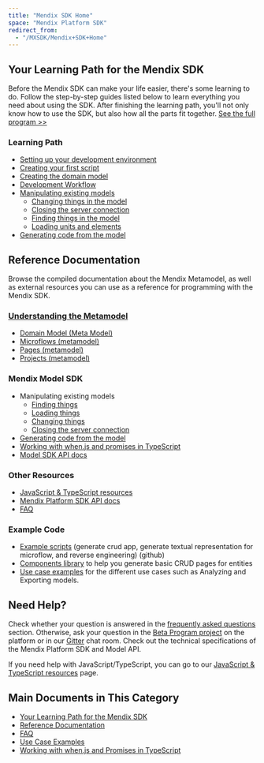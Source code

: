 ```yaml
---
title: "Mendix SDK Home"
space: "Mendix Platform SDK"
redirect_from:
  - "/MXSDK/Mendix+SDK+Home"
---
```

## Your Learning Path for the Mendix SDK

Before the Mendix SDK can make your life easier, there's some learning to do. Follow the step-by-step guides listed below to learn everything you need about using the SDK. After finishing the learning path, you'll not only know how to use the SDK, but also how all the parts fit together. [See the full program >>](Your+learning+path+for+the+Mendix+SDK)

### Learning Path

*   [Setting up your development environment](Setting+up+your+development+environment)
*   [Creating your first script](Creating+your+first+script)
*   [Creating the domain model](Creating+the+domain+model)
*   [Development Workflow](Development+Workflow)
*   [Manipulating existing models](Manipulating+existing+models)
    *   [Changing things in the model](Changing+things+in+the+model)
    *   [Closing the server connection](Closing+the+server+connection)
    *   [Finding things in the model](Finding+things+in+the+model)
    *   [Loading units and elements](Loading+units+and+elements)
*   [Generating code from the model](Generating+code+from+the+model)

## Reference Documentation

Browse the compiled documentation about the Mendix Metamodel, as well as external resources you can use as a reference for programming with the Mendix SDK.

### [Understanding the Metamodel](Understanding+the+metamodel)

*   [Domain Model (Meta Model)](Domain+Model+Metamodel)
*   [Microflows (metamodel)](Microflows+Metamodel)
*   [Pages (metamodel)](Pages+Metamodel)
*   [Projects (metamodel)](Projects+Metamodel)

### Mendix Model SDK

*   Manipulating existing models
    *   [Finding things](Finding+things+in+the+model)
    *   [Loading things](Loading+units+and+elements)
    *   [Changing things](Changing+things+in+the+model)
    *   [Closing the server connection](Closing+the+server+connection)
*   [Generating code from the model](Generating+code+from+the+model)
*   [Working with when.js and promises in TypeScript](Working+with+when.js+and+promises+in+TypeScript)
*   [Model SDK API docs](https://apidocs.mendix.com/modelsdk/latest/index.html)

### Other Resources

*   [JavaScript & TypeScript resources](JavaScript+TypeScript+Resources)
*   [Mendix Platform SDK API docs](https://apidocs.mendix.com/platformsdk/latest/)
*   [FAQ](FAQ)

### Example Code

*   [Example scripts](https://github.com/mendix/mendixplatformsdk-examples) (generate crud app, generate textual representation for microflow, and reverse engineering) (github)
*   [Components library](https://github.com/mendix/mendixmodelcomponents) to help you generate basic CRUD pages for entities
*   [Use case examples](Use+case+examples) for the different use cases such as Analyzing and Exporting models.

## Need Help?

Check whether your question is answered in the [frequently asked questions](FAQ) section. Otherwise, ask your question in the [Beta Program project](https://sprintr.home.mendix.com/link/project/5d2b2ddb-5cdb-479f-b8de-0bf1e883356a) on the platform or in our [Gitter](https://gitter.im/mendix/mendixplatformsdk) chat room. Check out the technical specifications of the Mendix Platform SDK and Model API.

If you need help with JavaScript/TypeScript, you can go to our [JavaScript & TypeScript resources](JavaScript+TypeScript+Resources) page.

## Main Documents in This Category

* [Your Learning Path for the Mendix SDK](Your+learning+path+for+the+Mendix+SDK)
* [Reference Documentation](Reference+Documentation)
* [FAQ](FAQ)
* [Use Case Examples](Use+case+examples)
* [Working with when.js and Promises in TypeScript](Working+with+when.js+and+promises+in+TypeScript)
